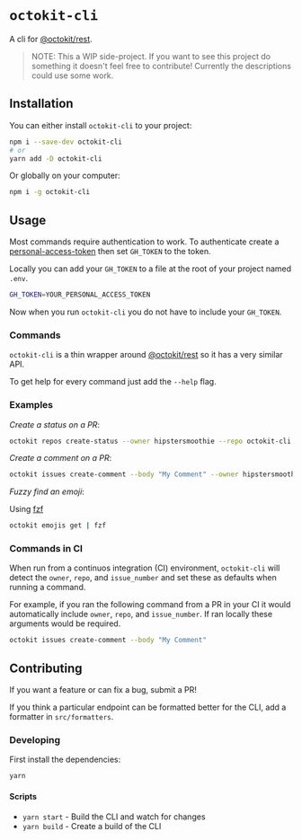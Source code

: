 # `octokit-cli`

A cli for [@octokit/rest](https://octokit.github.io/rest.js/).

> NOTE: This a WIP side-project. If you want to see this project do something it doesn't feel free to contribute! Currently the descriptions could use some work.

## Installation

You can either install `octokit-cli` to your project:

```sh
npm i --save-dev octokit-cli
# or
yarn add -D octokit-cli
```

Or globally on your computer:

```sh
npm i -g octokit-cli
```

## Usage

Most commands require authentication to work. To authenticate create a [personal-access-token](https://github.com/settings/tokens) then set `GH_TOKEN` to the token.

Locally you can add your `GH_TOKEN` to a file at the root of your project named `.env`.

```sh
GH_TOKEN=YOUR_PERSONAL_ACCESS_TOKEN
```

Now when you run `octokit-cli` you do not have to include your `GH_TOKEN`.

### Commands

`octokit-cli` is a thin wrapper around [@octokit/rest](https://octokit.github.io/rest.js/) so it has a very similar API.

To get help for every command just add the `--help` flag.

### Examples

_Create a status on a PR_:

```sh
octokit repos create-status --owner hipstersmoothie --repo octokit-cli --state error --sha b3859f9e787145c904aee28668e20960b8407e2 --context "My Status"
```

_Create a comment on a PR_:

```sh
octokit issues create-comment --body "My Comment" --owner hipstersmoothie --repo octokit-cli --issue_number 26
```

_Fuzzy find an emoji_:

Using [fzf](https://github.com/junegunn/fzf)

```sh
octokit emojis get | fzf
```

### Commands in CI

When run from a continuos integration (CI) environment, `octokit-cli` will detect the `owner`, `repo`, and `issue_number` and set these as defaults when running a command.

For example, if you ran the following command from a PR in your CI it would automatically include `owner`, `repo`, and `issue_number`. If ran locally these arguments would be required.

```sh
octokit issues create-comment --body "My Comment"
```

## Contributing

If you want a feature or can fix a bug, submit a PR!

If you think a particular endpoint can be formatted better for the CLI, add a formatter in `src/formatters`.

### Developing

First install the dependencies:

```sh
yarn
```

#### Scripts

- `yarn start` - Build the CLI and watch for changes
- `yarn build` - Create a build of the CLI
